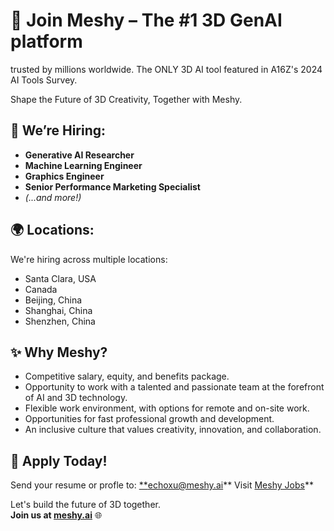 # 🚀 Join Meshy – The #1 3D GenAI platform
trusted by millions worldwide. The ONLY 3D AI tool featured in A16Z's 2024 AI Tools Survey.

Shape the Future of 3D Creativity, Together with Meshy.

## 💼 We’re Hiring:
- **Generative AI Researcher**
- **Machine Learning Engineer**
- **Graphics Engineer**
- **Senior Performance Marketing Specialist**
- *(...and more!)*

## 🌍 Locations:
We're hiring across multiple locations:
- Santa Clara, USA
- Canada
- Beijing, China
- Shanghai, China
- Shenzhen, China

## ✨ Why Meshy?
- Competitive salary, equity, and benefits package.
- Opportunity to work with a talented and passionate team at the forefront of AI and 3D technology.
- Flexible work environment, with options for remote and on-site work.
- Opportunities for fast professional growth and development.
- An inclusive culture that values creativity, innovation, and collaboration.

## 📩 Apply Today!
Send your resume or profle to: [**echoxu@meshy.ai](mailto:echoxu@meshy.ai)**
Visit [Meshy Jobs](https://job-boards.greenhouse.io/meshy)**

Let's build the future of 3D together.  
**Join us at [meshy.ai](https://meshy.ai)** 🌐
